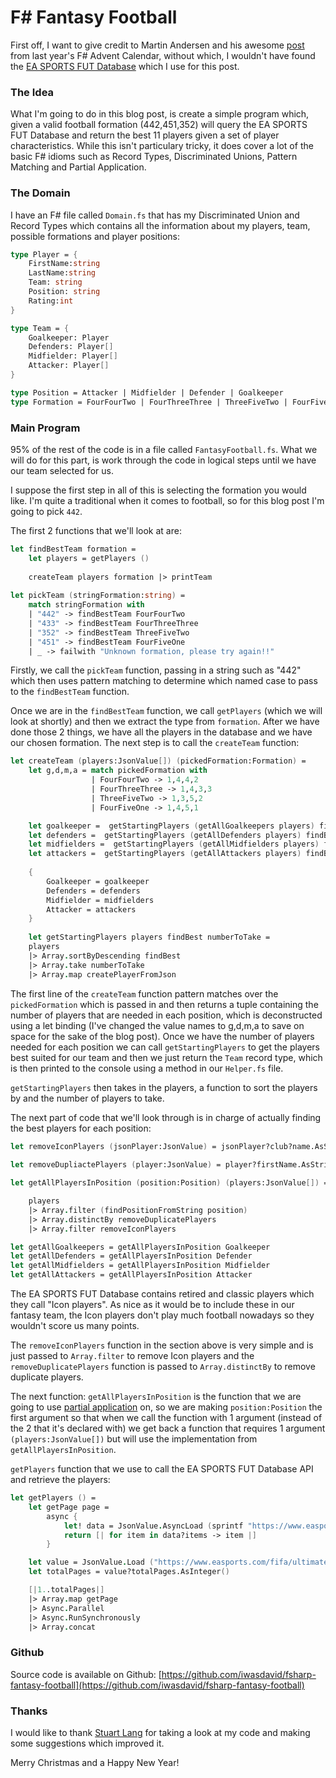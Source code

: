 # F# Fantasy Football

First off, I want to give credit to Martin Andersen and his awesome [post](https://martinand.net/2017/12/11/the-soccer-player-best-suited-to-be-santa-claus/) from last year's F# Advent Calendar, without which, I wouldn't have found the [EA SPORTS FUT Database](https://www.easports.com/fifa/ultimate-team/fut/database) which I use for this post.

### The Idea

What I'm going to do in this blog post, is create a simple program which, given a valid football formation (442,451,352) will query the EA SPORTS FUT Database and return the best 11 players given a set of player characteristics. While this isn't particulary tricky, it does cover a lot of the basic F# idioms such as Record Types, Discriminated Unions, Pattern Matching and Partial Application.

### The Domain

I have an F# file called `Domain.fs` that has my Discriminated Union and Record Types which contains all the information about my players, team, possible formations and player positions:

```fsharp
type Player = {
    FirstName:string
    LastName:string
    Team: string
    Position: string
    Rating:int 
}

type Team = {
    Goalkeeper: Player
    Defenders: Player[]
    Midfielder: Player[]
    Attacker: Player[]
}

type Position = Attacker | Midfielder | Defender | Goalkeeper
type Formation = FourFourTwo | FourThreeThree | ThreeFiveTwo | FourFiveOne
```

### Main Program

95% of the rest of the code is in a file called `FantasyFootball.fs`. What we will do for this part, is work through the code in logical steps until we have our team selected for us.

I suppose the first step in all of this is selecting the formation you would like. I'm quite a traditional when it comes to football, so for this blog post I'm going to pick `442`.

The first 2 functions that we'll look at are:

```fsharp
let findBestTeam formation =
	let players = getPlayers ()
	
	createTeam players formation |> printTeam
    
let pickTeam (stringFormation:string) =
	match stringFormation with
	| "442" -> findBestTeam FourFourTwo
	| "433" -> findBestTeam FourThreeThree
	| "352" -> findBestTeam ThreeFiveTwo
	| "451" -> findBestTeam FourFiveOne
	| _ -> failwith "Unknown formation, please try again!!"
```

Firstly, we call the `pickTeam` function, passing in a string such as "442" which then uses pattern matching to determine which named case to pass to the `findBestTeam` function.

Once we are in the `findBestTeam` function, we call `getPlayers` (which we will look at shortly) and then we extract the type from `formation`. After we have done those 2 things, we have all the players in the database and we have our chosen formation. The next step is to call the `createTeam` function:

```fsharp
let createTeam (players:JsonValue[]) (pickedFormation:Formation) =
    let g,d,m,a = match pickedFormation with
                  | FourFourTwo -> 1,4,4,2
                  | FourThreeThree -> 1,4,3,3
                  | ThreeFiveTwo -> 1,3,5,2
                  | FourFiveOne -> 1,4,5,1

    let goalkeeper =  getStartingPlayers (getAllGoalkeepers players) findBestGoalkeeper g |> Array.head
    let defenders =  getStartingPlayers (getAllDefenders players) findBestDefenders d
    let midfielders =  getStartingPlayers (getAllMidfielders players) findBestMidfielders m
    let attackers =  getStartingPlayers (getAllAttackers players) findBestAttackers a
    
    {
        Goalkeeper = goalkeeper
        Defenders = defenders
        Midfielder = midfielders
        Attacker = attackers
    }
    
    let getStartingPlayers players findBest numberToTake =
    players
    |> Array.sortByDescending findBest
    |> Array.take numberToTake
    |> Array.map createPlayerFromJson
```
The first line of the `createTeam` function pattern matches over the `pickedFormation` which is passed in and then returns a tuple containing the number of players that are needed in each position, which is deconstructed using a let binding (I've changed the value names to g,d,m,a to save on space for the sake of the blog post). Once we have the number of players needed for each position we can call `getStartingPlayers` to get the players best suited for our team and then we just return the `Team` record type, which is then printed to the console using a method in our `Helper.fs` file.

`getStartingPlayers` then takes in the players, a function to sort the players by and the number of players to take.

The next part of code that we'll look through is in charge of actually finding the best players for each position:

```fsharp
let removeIconPlayers (jsonPlayer:JsonValue) = jsonPlayer?club?name.AsString() <> "Icons"
        
let removeDupliactePlayers (player:JsonValue) = player?firstName.AsString() + " " + player?lastName.AsString()

let getAllPlayersInPosition (position:Position) (players:JsonValue[]) =

    players
    |> Array.filter (findPositionFromString position)
    |> Array.distinctBy removeDuplicatePlayers
    |> Array.filter removeIconPlayers

let getAllGoalkeepers = getAllPlayersInPosition Goalkeeper
let getAllDefenders = getAllPlayersInPosition Defender
let getAllMidfielders = getAllPlayersInPosition Midfielder
let getAllAttackers = getAllPlayersInPosition Attacker
```

The EA SPORTS FUT Database contains retired and classic players which they call "Icon players". As nice as it would be to include these in our fantasy team, the Icon players don't play much football nowadays so they wouldn't score us many points.

The `removeIconPlayers` function in the section above is very simple and is just passed to `Array.filter` to remove Icon players and the `removeDuplicatePlayers` function is passed to `Array.distinctBy` to remove duplicate players.

The next function: `getAllPlayersInPosition` is the function that we are going to use [partial application](https://fsharpforfunandprofit.com/posts/partial-application/) on, so we are making `position:Position` the first argument so that when we call the function with 1 argument (instead of the 2 that it's declared with) we get back a function that requires 1 argument `(players:JsonValue[])` but will use the implementation from `getAllPlayersInPosition`.

`getPlayers` function that we use to call the EA SPORTS FUT Database API and retrieve the players:

```fsharp
let getPlayers () =
    let getPage page = 
        async {
            let! data = JsonValue.AsyncLoad (sprintf "https://www.easports.com/fifa/ultimate-team/api/fut/item?page=%i" page)
            return [| for item in data?items -> item |] 
        }

    let value = JsonValue.Load ("https://www.easports.com/fifa/ultimate-team/api/fut/item")
    let totalPages = value?totalPages.AsInteger()

    [|1..totalPages|] 
    |> Array.map getPage
    |> Async.Parallel
    |> Async.RunSynchronously
    |> Array.concat
```



### Github

Source code is available on Github: [https://github.com/iwasdavid/fsharp-fantasy-football](https://github.com/iwasdavid/fsharp-fantasy-football)

### Thanks

I would like to thank [Stuart Lang](https://stuartlang.uk/) for taking a look at my code and making some suggestions which improved it.

Merry Christmas and a Happy New Year!
